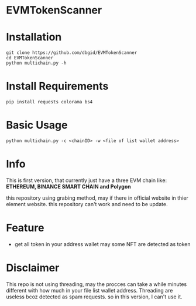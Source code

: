 # EVMTokenScanner

# Installation
```shell
git clone https://github.com/dbgid/EVMTokenScanner
cd EVMTokenScanner
python multichain.py -h
```

# Install Requirements
```shell
pip install requests colorama bs4
```

# Basic Usage
```shell
python multichain.py -c <chainID> -w <file of list wallet address>
```

# Info
This is first version, that currently just have a three EVM chain like: <strong>ETHEREUM, BINANCE SMART CHAIN and Polygon</strong>

this repository using grabing method, may if there in official website in thier element website.
this repository can't work and need to be update.

# Feature
- get all token in your address wallet may some NFT are detected as token

# Disclaimer
This repo is not using threading, may the procces can take a while minutes different with how much in your file list wallet address.
Threading are useless bcoz detected as spam requests.
so in this version, I can't use it.
